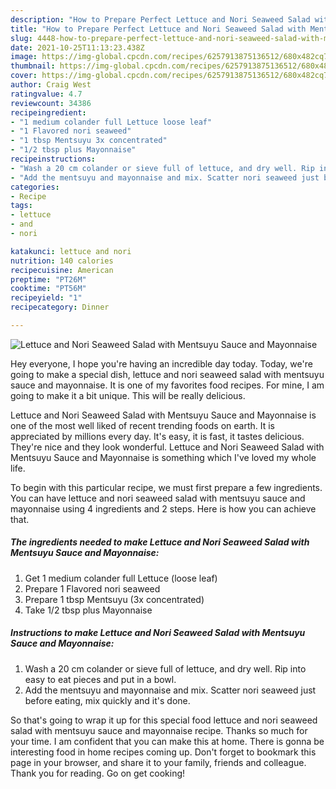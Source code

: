 ```yaml
---
description: "How to Prepare Perfect Lettuce and Nori Seaweed Salad with Mentsuyu Sauce and Mayonnaise"
title: "How to Prepare Perfect Lettuce and Nori Seaweed Salad with Mentsuyu Sauce and Mayonnaise"
slug: 4448-how-to-prepare-perfect-lettuce-and-nori-seaweed-salad-with-mentsuyu-sauce-and-mayonnaise
date: 2021-10-25T11:13:23.438Z
image: https://img-global.cpcdn.com/recipes/6257913875136512/680x482cq70/lettuce-and-nori-seaweed-salad-with-mentsuyu-sauce-and-mayonnaise-recipe-main-photo.jpg
thumbnail: https://img-global.cpcdn.com/recipes/6257913875136512/680x482cq70/lettuce-and-nori-seaweed-salad-with-mentsuyu-sauce-and-mayonnaise-recipe-main-photo.jpg
cover: https://img-global.cpcdn.com/recipes/6257913875136512/680x482cq70/lettuce-and-nori-seaweed-salad-with-mentsuyu-sauce-and-mayonnaise-recipe-main-photo.jpg
author: Craig West
ratingvalue: 4.7
reviewcount: 34386
recipeingredient:
- "1 medium colander full Lettuce loose leaf"
- "1 Flavored nori seaweed"
- "1 tbsp Mentsuyu 3x concentrated"
- "1/2 tbsp plus Mayonnaise"
recipeinstructions:
- "Wash a 20 cm colander or sieve full of lettuce, and dry well. Rip into easy to eat pieces and put in a bowl."
- "Add the mentsuyu and mayonnaise and mix. Scatter nori seaweed just before eating, mix quickly and it&#39;s done."
categories:
- Recipe
tags:
- lettuce
- and
- nori

katakunci: lettuce and nori 
nutrition: 140 calories
recipecuisine: American
preptime: "PT26M"
cooktime: "PT56M"
recipeyield: "1"
recipecategory: Dinner

---
```



![Lettuce and Nori Seaweed Salad with Mentsuyu Sauce and Mayonnaise](https://img-global.cpcdn.com/recipes/6257913875136512/680x482cq70/lettuce-and-nori-seaweed-salad-with-mentsuyu-sauce-and-mayonnaise-recipe-main-photo.jpg)

Hey everyone, I hope you're having an incredible day today. Today, we're going to make a special dish, lettuce and nori seaweed salad with mentsuyu sauce and mayonnaise. It is one of my favorites food recipes. For mine, I am going to make it a bit unique. This will be really delicious.



Lettuce and Nori Seaweed Salad with Mentsuyu Sauce and Mayonnaise is one of the most well liked of recent trending foods on earth. It is appreciated by millions every day. It's easy, it is fast, it tastes delicious. They're nice and they look wonderful. Lettuce and Nori Seaweed Salad with Mentsuyu Sauce and Mayonnaise is something which I've loved my whole life.


To begin with this particular recipe, we must first prepare a few ingredients. You can have lettuce and nori seaweed salad with mentsuyu sauce and mayonnaise using 4 ingredients and 2 steps. Here is how you can achieve that.

<!--inarticleads1-->

##### The ingredients needed to make Lettuce and Nori Seaweed Salad with Mentsuyu Sauce and Mayonnaise:

1. Get 1 medium colander full Lettuce (loose leaf)
1. Prepare 1 Flavored nori seaweed
1. Prepare 1 tbsp Mentsuyu (3x concentrated)
1. Take 1/2 tbsp plus Mayonnaise




<!--inarticleads2-->

##### Instructions to make Lettuce and Nori Seaweed Salad with Mentsuyu Sauce and Mayonnaise:

1. Wash a 20 cm colander or sieve full of lettuce, and dry well. Rip into easy to eat pieces and put in a bowl.
1. Add the mentsuyu and mayonnaise and mix. Scatter nori seaweed just before eating, mix quickly and it&#39;s done.




So that's going to wrap it up for this special food lettuce and nori seaweed salad with mentsuyu sauce and mayonnaise recipe. Thanks so much for your time. I am confident that you can make this at home. There is gonna be interesting food in home recipes coming up. Don't forget to bookmark this page in your browser, and share it to your family, friends and colleague. Thank you for reading. Go on get cooking!
